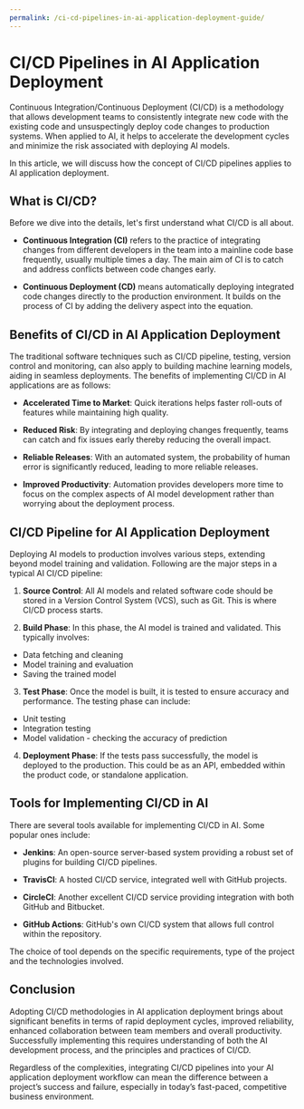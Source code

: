 ```yaml
---
permalink: /ci-cd-pipelines-in-ai-application-deployment-guide/
---
```


# CI/CD Pipelines in AI Application Deployment

Continuous Integration/Continuous Deployment (CI/CD) is a methodology that allows development teams to consistently integrate new code with the existing code and unsuspectingly deploy code changes to production systems. When applied to AI, it helps to accelerate the development cycles and minimize the risk associated with deploying AI models.

In this article, we will discuss how the concept of CI/CD pipelines applies to AI application deployment.

## What is CI/CD?

Before we dive into the details, let's first understand what CI/CD is all about.

- **Continuous Integration (CI)** refers to the practice of integrating changes from different developers in the team into a mainline code base frequently, usually multiple times a day. The main aim of CI is to catch and address conflicts between code changes early.

- **Continuous Deployment (CD)** means automatically deploying integrated code changes directly to the production environment. It builds on the process of CI by adding the delivery aspect into the equation.

## Benefits of CI/CD in AI Application Deployment

The traditional software techniques such as CI/CD pipeline, testing, version control and monitoring, can also apply to building machine learning models, aiding in seamless deployments. The benefits of implementing CI/CD in AI applications are as follows:

- **Accelerated Time to Market**: Quick iterations helps faster roll-outs of features while maintaining high quality.

- **Reduced Risk**: By integrating and deploying changes frequently, teams can catch and fix issues early thereby reducing the overall impact.

- **Reliable Releases**: With an automated system, the probability of human error is significantly reduced, leading to more reliable releases.

- **Improved Productivity**: Automation provides developers more time to focus on the complex aspects of AI model development rather than worrying about the deployment process.

## CI/CD Pipeline for AI Application Deployment

Deploying AI models to production involves various steps, extending beyond model training and validation. Following are the major steps in a typical AI CI/CD pipeline:

1. **Source Control**: All AI models and related software code should be stored in a Version Control System (VCS), such as Git. This is where CI/CD process starts.

2. **Build Phase**: In this phase, the AI model is trained and validated. This typically involves:

- Data fetching and cleaning
- Model training and evaluation
- Saving the trained model

3. **Test Phase**: Once the model is built, it is tested to ensure accuracy and performance. The testing phase can include:

- Unit testing
- Integration testing
- Model validation - checking the accuracy of prediction

4. **Deployment Phase**: If the tests pass successfully, the model is deployed to the production. This could be as an API, embedded within the product code, or standalone application.

## Tools for Implementing CI/CD in AI

There are several tools available for implementing CI/CD in AI. Some popular ones include:

- **Jenkins**: An open-source server-based system providing a robust set of plugins for building CI/CD pipelines.

- **TravisCI**: A hosted CI/CD service, integrated well with GitHub projects.

- **CircleCI**: Another excellent CI/CD service providing integration with both GitHub and Bitbucket.

- **GitHub Actions**: GitHub's own CI/CD system that allows full control within the repository.

The choice of tool depends on the specific requirements, type of the project and the technologies involved.

## Conclusion

Adopting CI/CD methodologies in AI application deployment brings about significant benefits in terms of rapid deployment cycles, improved reliability, enhanced collaboration between team members and overall productivity. Successfully implementing this requires understanding of both the AI development process, and the principles and practices of CI/CD.

Regardless of the complexities, integrating CI/CD pipelines into your AI application deployment workflow can mean the difference between a project’s success and failure, especially in today’s fast-paced, competitive business environment.
